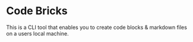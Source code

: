 # Code Bricks

This is a CLI tool that enables you to create code blocks & markdown files on a users local machine.
